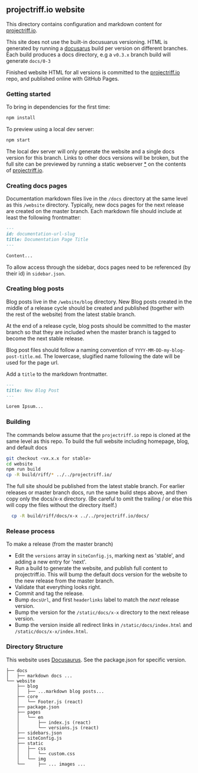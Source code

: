 ## projectriff.io website

This directory contains configuration and markdown content for [projectriff.io](projectriff.io).

This site does not use the built-in docusuarus versioning. HTML is generated by running a [docusarus](https://docusaurus.io/docs/en/installation) build per version on different branches. Each build produces a docs directory, e.g a `v0.3.x` branch build will generate
`docs/0-3`

Finished website HTML for all versions is committed to the [projectriff.io](https://github.com/projectriff/projectriff.io) repo, and published online with GitHub Pages.

### Getting started
To bring in dependencies for the first time:

```sh
npm install
```

To preview using a local dev server:
```sh
npm start
```

The local dev server will only generate the website and a single docs version for this branch. Links to other
docs versions will be broken, but the full site can be previewed by running a static webserver [*](https://github.com/zeit/serve) on the contents of [projectriff.io](https://github.com/projectriff/projectriff.io).

### Creating docs pages

Documentation markdown files live in the `/docs` directory at the same level as this `/website` directory. Typically, new docs pages for the next release are created on the master branch. Each markdown file should include at least the following frontmatter:

```markdown
---
id: documentation-url-slug
title: Documentation Page Title
---

Content...
```
To allow access through the sidebar, docs pages need to be referenced (by their id) in `sidebar.json`.

### Creating blog posts

Blog posts live in the `/website/blog` directory. New Blog posts created in the middle of a release cycle should be created and published (together with the rest of the website) from the latest stable branch.

At the end of a release cycle, blog posts should be committed to the master branch so that they are included when the master branch is tagged to become the next stable release.

Blog post files should follow a naming convention of `YYYY-MM-DD-my-blog-post-title.md`. The lowercase, slugified name following the date will be used for the page url.

Add a `title` to the markdown frontmatter.

```markdown
---
title: New Blog Post
---

Lorem Ipsum...
```

### Building
The commands below assume that the `projectriff.io` repo is cloned at the same level as this repo. To build the full website including homepage, blog, and default docs

```sh
git checkout <vx.x.x for stable>
cd website
npm run build
cp -R build/riff/* ../../projectriff.io/
```

The full site should be published from the latest stable branch. For earlier releases or master branch docs, run the same build steps above, and then copy only the docs/x-x directory. (Be careful to omit the trailing / or else this will copy the files without the directory itself.)

```sh
  cp -R build/riff/docs/x-x ../../projectriff.io/docs/
```

### Release process
To make a release (from the master branch)

- Edit the `versions` array in `siteConfig.js`, marking next as 'stable', and adding a new entry for 'next'.
- Run a build to generate the website, and publish full content to projectriff.io. This will bump the default docs version for the website to the new release from the master branch.
- Validate that everything looks right.
- Commit and tag the release.
- Bump `docsUrl`, and first `headerlinks` label to match the _next_ release version.
- Bump the version for the `/static/docs/x-x` directory to the next release version.
- Bump the version inside all redirect links in `/static/docs/index.html` and `/static/docs/x-x/index.html`.

### Directory Structure
This website uses [Docusaurus](https://docusaurus.io/). See the package.json for specific version.

```
├── docs
│   ├── markdown docs ...
└── website
    ├── blog
    │   ├── ...markdown blog posts...
    ├── core
    │   └── Footer.js (react)
    ├── package.json
    ├── pages
    │   └── en
    │       ├── index.js (react)
    │       └── versions.js (react)
    ├── sidebars.json
    ├── siteConfig.js
    ├── static
    │   ├── css
    │   │   └── custom.css
    │   └── img
    └──     ├── ... images ...
```
